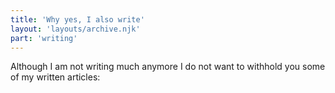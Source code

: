 ```yaml
---
title: 'Why yes, I also write'
layout: 'layouts/archive.njk'
part: 'writing'
---
```


Although I am not writing much anymore I do not want to withhold you some of my written articles:
